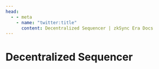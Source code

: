 ```yaml
---
head:
  - - meta
    - name: "twitter:title"
      content: Decentralized Sequencer | zkSync Era Docs
---
```


# Decentralized Sequencer
